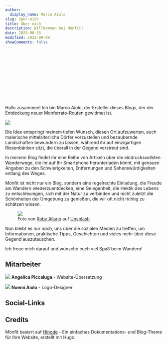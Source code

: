 ```yaml
---
author:
  display_name: Marco Aiolo
slug: über-mich
title: Über mich
description: Willkommen bei Monfit!
date: 2023-08-15
modified: 2023-09-09
showComments: false
---
```


<p class="text-center"><svg class="img-fluid w-50"><use href="/img/logo_var.svg#logo"></use></svg></p>

Hallo zusammen! Ich bin Marco Aiolo, der Ersteller dieses Blogs, der der Entdeckung neuer Monferrato-Routen gewidmet ist.

<p class="text-center"><img src="https://images.unsplash.com/photo-1603415526960-f7e0328c63b1?ixlib=rb-4.0.3&ixid=M3wxMjA3fDB8MHxwaG90by1wYWdlfHx8fGVufDB8fHx8fA%3D%3D&auto=format&fit=crop&w=1170&q=80" class="img-fluid w-50 rounded"/></p>

Die Idee entspringt meinem tiefen Wunsch, diesen Ort aufzuwerten, euch malerische mittelalterliche Dörfer vorzustellen und bezaubernde Landschaften bewundern zu lassen, während ihr auf einzigartigen Riesenbänken sitzt, die überall in der Gegend verstreut sind. 
 
In meinem Blog findet ihr eine Reihe von Artikeln über die eindrucksvollsten Wanderwege, die ihr auf Ihr Smartphone herunterladen könnt, mit genauen Angaben zu den Schwierigkeiten, Entfernungen und Sehenswürdigkeiten entlang des Weges. 
 
Monfit ist nicht nur ein Blog, sondern eine regelrechte Einladung, die Freude am Wandern wiederzuentdecken, eine Gelegenheit, die Hektik des Lebens zu entschleunigen, sich mit der Natur zu verbinden und nicht zuletzt die Schönheiten der Umgebung zu genießen, die wir oft nicht richtig zu schätzen wissen.

<figure class="figure">
  <img src="https://images.unsplash.com/photo-1591543869019-6e72da9e8ea6?ixlib=rb-4.0.3&ixid=M3wxMjA3fDB8MHxwaG90by1wYWdlfHx8fGVufDB8fHx8fA%3D%3D&auto=format&fit=crop&w=1933&q=80" class="figure-img img-fluid rounded">
  <figcaption class="figure-caption">Foto von <a href="https://unsplash.com/@docagile">Roby Allario</a> auf <a href="https://unsplash.com/photos/PyDjtEPkHfM">Unsplash</a></figcaption>
</figure>

Nun bleibt es nur noch, uns über die sozialen Medien zu treffen, um Informationen, praktische Tipps, Geschichten und vieles mehr über diese Gegend auszutauschen. 
 
Ich freue mich darauf und wünsche euch viel Spaß beim Wandern!

## Mitarbeiter

<img src="https://images.unsplash.com/photo-1504600770771-fb03a6961d33?ixlib=rb-4.0.3&ixid=M3wxMjA3fDB8MHxwaG90by1wYWdlfHx8fGVufDB8fHx8fA%3D%3D&auto=format&fit=crop&w=50&q=80" class="border border-dark rounded-circle img-thumbnail"> **Angelica Piccaluga** - Website-Übersetzung 


<a class="btn btn-danger" type="button"><i class="fa-brands fa-instagram"></i></a> 
<a class="btn btn-primary" type="button"><i class="fa-brands fa-facebook"></i></a>


<img src="https://images.unsplash.com/photo-1504600770771-fb03a6961d33?ixlib=rb-4.0.3&ixid=M3wxMjA3fDB8MHxwaG90by1wYWdlfHx8fGVufDB8fHx8fA%3D%3D&auto=format&fit=crop&w=50&q=80" class="border border-dark rounded-circle img-thumbnail"> **Noemi Aiolo** - Logo-Designer 

<a class="btn btn-danger" type="button"><i class="fa-brands fa-instagram"></i></a> 
<a class="btn btn-primary" type="button"><i class="fa-brands fa-facebook"></i></a>

## Social-Links

## Credits

Monfit basiert auf [Hinode](https://github.com/gethinode/hinode) - Ein einfaches Dokumentations- und Blog-Theme für Ihre Website, erstellt mit Hugo.

